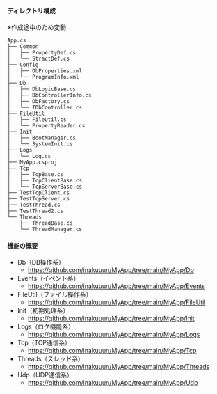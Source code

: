 #### ディレクトリ構成
※作成途中のため変動
```
App.cs
├── Common
│   ├── PropertyDef.cs
│   └── StractDef.cs
├── Config
│   ├── DbProperties.xml
│   └── ProgramInfo.xml
├── Db
│   ├── DbLogicBase.cs
│   ├── DbControllerInfo.cs
│   ├── DbFactory.cs
│   └── IDbController.cs
├── FileUtil
│   ├── FileUtil.cs
│   └── PropertyReader.cs
├── Init
│   ├── BootManager.cs
│   └── SystemInit.cs
├── Logs
│   └── Log.cs
├── MyApp.csproj
├── Tcp
│   ├── TcpBase.cs
│   ├── TcpClientBase.cs
│   └── TcpServerBase.cs
├── TestTcpClient.cs
├── TestTcpServer.cs
├── TestThread.cs
├── TestThread2.cs
└── Threads
    ├── ThreadBase.cs
    └── ThreadManager.cs
```

#### 機能の概要
- Db（DB操作系）
  - https://github.com/inakuuun/MyApp/tree/main/MyApp/Db  
- Events（イベント系）
  - https://github.com/inakuuun/MyApp/tree/main/MyApp/Events  
- FileUtil（ファイル操作系）
  - https://github.com/inakuuun/MyApp/tree/main/MyApp/FileUtil  
- Init（初期処理系）
  - https://github.com/inakuuun/MyApp/tree/main/MyApp/Init  
- Logs（ログ機能系）
  - https://github.com/inakuuun/MyApp/tree/main/MyApp/Logs  
- Tcp（TCP通信系）
  - https://github.com/inakuuun/MyApp/tree/main/MyApp/Tcp  
- Threads（スレッド系）
  - https://github.com/inakuuun/MyApp/tree/main/MyApp/Threads  
- Udp（UDP通信系）
  - https://github.com/inakuuun/MyApp/tree/main/MyApp/Udp  
